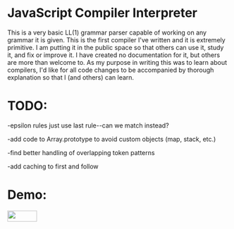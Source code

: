 JavaScript Compiler Interpreter
================
This is a very basic LL(1) grammar parser capable of working on any grammar it is given.  This is the first compiler I've written and it is extremely primitive.  I am putting it in the public space so that others can use it, study it, and fix or improve it.  I have created no documentation for it, but others are more than welcome to.  As my purpose in writing this was to learn about compilers, I'd like for all code changes to be accompanied by thorough explanation so that I (and others) can learn.

TODO:
============
-epsilon rules just use last rule--can we match instead?

-add code to Array.prototype to avoid custom objects (map, stack, etc.)

-find better handling of overlapping token patterns

-add caching to first and follow

Demo:
============
<a href="http://runnable.com/U2nMcy_2ccENMTyU/javascript-compiler-interpreter-for-jsci" target="_blank"><img src="https://runnable.com/external/styles/assets/runnablebtn.png" style="width:67px;height:25px;"></a>
